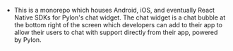 - This is a monorepo which houses Android, iOS, and eventually React Native SDKs for Pylon's chat widget. The chat widget is a chat bubble at the bottom right of the screen which developers can add to their app to allow their users to chat with support directly from their app, powered by Pylon.